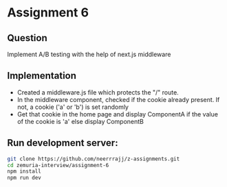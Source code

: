 # Assignment 6

## Question

Implement A/B testing with the help of next.js middleware

## Implementation

- Created a middleware.js file which protects the "/" route.
- In the middleware component, checked if the cookie already present. If not, a cookie ('a' or 'b') is set randomly
- Get that cookie in the home page and display ComponentA if the value of the cookie is 'a' else display ComponentB

## Run development server:

```sh
git clone https://github.com/neerrrajj/z-assignments.git
cd zemuria-interview/assignment-6
npm install
npm run dev
```
